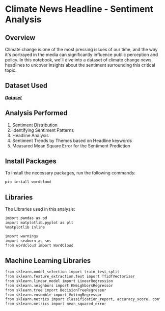 # Climate News Headline - Sentiment Analysis
## Overview
Climate change is one of the most pressing issues of our time, and the way it's portrayed in the media can significantly influence public perception and policy. In this notebook, we'll dive into a dataset of climate change news headlines to uncover insights about the sentiment surrounding this critical topic.

## Dataset Used
***[Dataset](Climate_News_Headline_Analysis/climate_headlines_sentiment.csv)***

## Analysis Performed

1. Sentiment Distribution
2. Identifying Sentiment Patterns
3. Headline Analysis
4. Sentiment Trends by Themes based on Headline keywords
5. Measured Mean Square Error for the Sentiment Prediction

## Install Packages
To install the necessary packages, run the following commands:

```sh
pip install wordcloud
```
## Libraries
The Libraries used in this analysis:

```sh
import pandas as pd
import matplotlib.pyplot as plt
%matplotlib inline
```
```sh
import warnings
import seaborn as sns
from wordcloud import WordCloud
```
## Machine Learning Libraries
```sh
from sklearn.model_selection import train_test_split
from sklearn.feature_extraction.text import TfidfVectorizer
from sklearn.linear_model import LinearRegression
from sklearn.neighbors import KNeighborsRegressor
from sklearn.tree import DecisionTreeRegressor
from sklearn.ensemble import VotingRegressor
from sklearn.metrics import classification_report, accuracy_score, confusion_matrix
from sklearn.metrics import mean_squared_error
```
